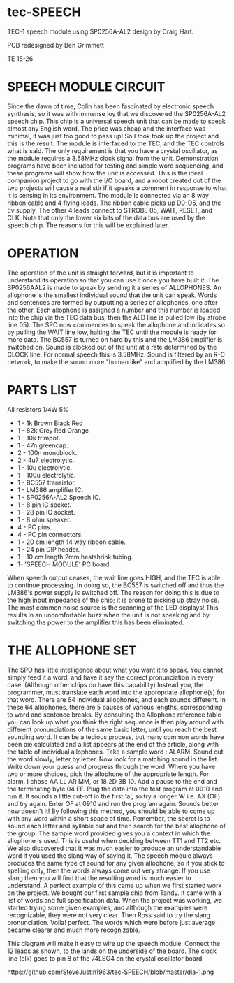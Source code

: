 # tec-SPEECH
TEC-1 speech module using SP0256A-AL2 design by Craig Hart. 

PCB redesigned by Ben Grimmett

TE 15-26

# SPEECH MODULE CIRCUIT 
Since the dawn of time, Colin has been
fascinated by electronic speech synthesis, so it was with immense joy that
we discovered the SP0256A-AL2
speech chip. This chip is a universal
speech unit that can be made to speak
almost any English word. The price was
cheap and the interface was minimal, it
was just too good to pass up! So I took
took up the project and this is the result.
The module is interfaced to the TEC,
and the TEC controls what is said. The
only requirement is that you have a crystal oscillator, as the module requires a
3.58MHz clock signal from the unit.
Demonstration programs have been included for testing and simple word sequencing, and these programs will show
how the unit is accessed.
This is the ideal companion project to
go with the I/O board, and a robot
created out of the two projects will
cause a real stir if it speaks a comment
in response to what it is sensing in its
environment.
The module is connected via an 8 way
ribbon cable and 4 flying leads. The
ribbon cable picks up D0-D5, and the 5v
supply. The other 4 leads connect to
STROBE 05, WAIT, RESET, and CLK.
Note that only the lower six bits of the
data bus are used by the speech chip.
The reasons for this will be explained
later. 

# OPERATION
The operation of the unit is straight
forward, but it is important to understand its operation so that you can use it
once you have built it. The SP0256AAL2 is made to speak by sending it a
series of ALLOPHONES. An allophone
is the smallest individual sound that the
unit can speak. Words and sentences are
formed by outputting a series of allophones, one after the other.
Each allophone is assigned a number
and this number is loaded into the chip
via the TEC data bus, then the ALD line
is pulled low (by strobe line 05).
The SPO now commences to speak the
allophone and indicates so by pulling
the WAIT line low, halting the TEC
until the module is ready for more data.
The BC557 is turned on hard by this and
the LM386 amplifier is switched on.
Sound is clocked out of the unit at a
rate determined by the CLOCK line. For
normal speech this is 3.58MHz. Sound
is filtered by an R-C network, to make
the sound more "human like" and
amplified by the LM386. 

# PARTS LIST
All resistors 1/4W 5%
* 1 - 1k Brown Black Red
* 1 - 82k Grey Red Orange
* 1 - 10k trimpot.
* 1 - 47n greencap.
* 2 - 100n monoblock.
* 2 - 4u7 electrolytic.
* 1 - 10u electrolytic.
* 1 - 100u electrolytic.
* 1 - BC557 transistor.
* 1 - LM386 amplifier IC.
* 1 - SP0256A-AL2 Speech IC.
* 1 - 8 pin IC socket.
* 1 - 28 pin IC socket.
* 1 - 8 ohm speaker.
* 4 - PC pins.
* 4 - PC pin connectors.
* 1 - 20 cm length 14 way ribbon cable.
* 1 - 24 pin DIP header.
* 1 - 10 cm length 2mm heatshrink tubing. 
* 1- 'SPEECH MODULE' PC board. 

When speech output ceases, the wait
line goes HIGH, and the TEC is able to
continue processing. In doing so, the
BC557 is switched off and thus the
LM386's power supply is switched off.
The reason for doing this is due to the
high input impedance of the chip; it is
prone to picking up stray noise. The
most common noise source is the scanning of the LED displays! This results
in an uncomfortable buzz when the unit
is not speaking and by switching the
power to the amplifier this has been
eliminated. 

# THE ALLOPHONE SET
The SPO has little intelligence about
what you want it to speak. You cannot
simply feed it a word, and have it say the
correct pronunciation in every case.
(Although other chips do have this
capability) Instead you, the programmer, must translate each word into the
appropriate allophone(s) for that word.
There are 64 individual allophones, and
each sounds different. In these 64 allophones, there are 5 pauses of various
lengths, corresponding to word and sentence breaks. 
By consulting the Allophone reference table you can look up what you
think the right sequence is then play
around with different pronunciations of
the same basic letter, until you reach the
best sounding word. It can be a tedious
process, but many common words have
been pie calculated and a list appears at
the end of the article, along with the
table of individual allophones.
Take a sample word : ALARM. Sound
out the word slowly, letter by letter.
Now look for a matching sound in the
list. Write down your guess and
progress through the word. Where you
have two or more choices, pick the allophone of the appropriate length. For
alarm, I chose AA LL AR MM, or 18
2D 3B 10. Add a pause to the end and
the terminating byte 04 FF. Plug the
data into the test program at 0910 and
run it.
It sounds a little cut-off in the first 'a',
so try a longer 'A' i.e. AX (OF) and try
again. Enter OF at 0910 and run the
program again. Sounds better now
doesn't it!
By following this method, you should
be able to come up with any word within 
a short space of time. Remember, the
secret is to sound each letter and syllable
out and then search for the best allophone of the group. The sample word
provided gives you a context in which
the allophone is used. This is useful
when deciding between TT1 and TT2 etc.
We also discovered that it was much
easier to produce an understandable
word if you used the slang way of saying
it. The speech module always produces
the same type of sound for any given
allophone, so if you stick to spelling
only, then the words always come out
very strange. If you use slang then you
will find that the resulting word is much
easier to understand.
A perfect example of this came up
when we first started work on the
project. We bought our first sample chip
from Tandy. It came with a list of words
and full specification data. When the
project was working, we started trying
some given examples, and although the
examples were recognizable, they were
not very clear. Then Ross said to try the
slang pronunciation. Voila! perfect. The
words which were before just average
became clearer and much more recognizable. 

This diagram will make it easy to wire up
the speech module. Connect the 12 leads
as shown, to the lands on the underside
of the board. The clock line (clk) goes to
pin 8 of the 74LSO4 on the crystal
oscillator board. 

https://github.com/SteveJustin1963/tec-SPEECH/blob/master/dia-1.png
